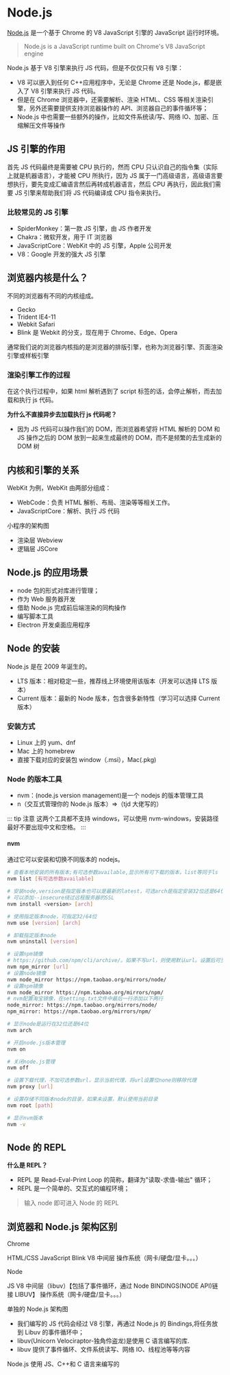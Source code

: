 # Node.js

[Node.js](https://github.com/nodejs/node) 是一个基于 Chrome 的 V8 JavaScript 引擎的 JavaScript 运行时环境。

> Node.js is a JavaScript runtime built on Chrome's V8 JavaScript engine

Node.js 基于 V8 引擎来执行 JS 代码，但是不仅仅只有 V8 引擎：

- V8 可以嵌入到任何 C++应用程序中，无论是 Chrome 还是 Node.js，都是嵌入了 V8 引擎来执行 JS 代码。
- 但是在 Chrome 浏览器中，还需要解析、渲染 HTML、CSS 等相关渲染引擎，另外还需要提供支持浏览器操作的 API、浏览器自己的事件循环等；
- Node.js 中也需要一些额外的操作，比如文件系统读/写、网络 IO、加密、压缩解压文件等操作

## JS 引擎的作用

首先 JS 代码最终是需要被 CPU 执行的，然而 CPU 只认识自己的指令集（实际上就是机器语言），才能被 CPU 所执行，因为 JS 属于一门高级语言，高级语言要想执行，要先变成汇编语言然后再转成机器语言，然后 CPU 再执行，因此我们需要 JS 引擎来帮助我们将 JS 代码编译成 CPU 指令来执行。

### 比较常见的 JS 引擎

- SpiderMonkey：第一款 JS 引擎，由 JS 作者开发
- Chakra：微软开发，用于 IT 浏览器
- JavaScriptCore：WebKit 中的 JS 引擎，Apple 公司开发
- V8：Google 开发的强大 JS 引擎

## 浏览器内核是什么？

不同的浏览器有不同的内核组成。

- Gecko
- Trident IE4-11
- Webkit Safari
- Blink 是 Webkit 的分支，现在用于 Chrome、Edge、Opera

通常我们说的浏览器内核指的是浏览器的排版引擎，也称为浏览器引擎、页面渲染引擎或样板引擎

### 渲染引擎工作的过程

在这个执行过程中，如果 html 解析遇到了 script 标签的话，会停止解析，而去加载和执行 js 代码。

**为什么不直接异步去加载执行 js 代码呢？**

- 因为 JS 代码可以操作我们的 DOM，而浏览器希望将 HTML 解析的 DOM 和 JS 操作之后的 DOM 放到一起来生成最终的 DOM，而不是频繁的去生成新的 DOM 树

## 内核和引擎的关系

WebKit 为例，WebKit 由两部分组成：

- WebCode：负责 HTML 解析、布局、渲染等等相关工作。
- JavaScriptCore：解析、执行 JS 代码

小程序的架构图

- 渲染层 Webview
- 逻辑层 JSCore

## Node.js 的应用场景

- node 包的形式对库进行管理；
- 作为 Web 服务器开发
- 借助 Node.js 完成前后端渲染的同构操作
- 编写脚本工具
- Electron 开发桌面应用程序

## Node 的安装

Node.js 是在 2009 年诞生的。

- LTS 版本：相对稳定一些，推荐线上环境使用该版本（开发可以选择 LTS 版本）
- Current 版本：最新的 Node 版本，包含很多新特性（学习可以选择 Current 版本）

### 安装方式

- Linux 上的 yum、dnf
- Mac 上的 homebrew
- 直接下载对应的安装包 window（.msi），Mac(.pkg)

### Node 的版本工具

- nvm：(node.js version management)是一个 nodejs 的版本管理工具
- n（交互式管理你的 Node.js 版本）=>（tjd 大佬写的）

::: tip 注意
这两个工具都不支持 windows，可以使用 nvm-windows，安装路径最好不要出现中文和空格。
:::

#### nvm

通过它可以安装和切换不同版本的 nodejs。

```sh
# 查看本地安装的所有版本;有可选参数available,显示所有可下载的版本，list等同于ls
nvm list [有可选参数available]

# 安装node,version是指定版本也可以是最新的latest，可选arch是指定安装32位还是64位，默认系统位数
# 可以添加--insecure绕过远程服务器的SSL
nvm install <version> [arch]

# 使用指定版本node，可指定32/64位
nvm use [version] [arch]

# 卸载指定版本node
nvm uninstall [version]

# 设置npm镜像
# https://github.com/npm/cli/archive/。如果不写url，则使用默认url。设置后可至安装目录settings.txt文件查看，也可直接在该文件操作。
nvm npm_mirror [url]
# 设置node镜像
nvm node_mirror https://npm.taobao.org/mirrors/node/
# 设置npm镜像
nvm node_mirror https://npm.taobao.org/mirrors/npm/
# nvm配置淘宝镜像，在setting.txt文件中最后一行添加以下两行
node_mirror: https://npm.taobao.org/mirrors/node/
npm_mirror: https://npm.taobao.org/mirrors/npm/

# 显示node是运行在32位还是64位
nvm arch

# 开启node.js版本管理
nvm on

# 关闭node.js管理
nvm off

# 设置下载代理，不加可选参数url，显示当前代理，将url设置位none则移除代理
nvm proxy [url]

# 设置存储不同版本node的目录，如果未设置，默认使用当前目录
nvm root [path]

# 显示nvm版本
nvm -v
```

## Node 的 REPL

**什么是 REPL？**

- REPL 是 Read-Eval-Print Loop 的简称，翻译为"读取-求值-输出" 循环；
- REPL 是一个简单的、交互式的编程环境；

> 输入 node 即可进入 Node 的 REPL

## 浏览器和 Node.js 架构区别

Chrome

HTML/CSS JavaScript
Blink V8
中间层
操作系统（网卡/硬盘/显卡。。。）

Node

JS
V8
中间层（libuv）【包括了事件循环，通过 Node BINDINGS(NODE API)链接 LIBUV】
操作系统（网卡/硬盘/显卡。。。）

单独的 Node.js 架构图

- 我们编写的 JS 代码会经过 V8 引擎，再通过 Node.js 的 Bindings,将任务放到 Libuv 的事件循环中；
- libuv(Unicorn Velociraptor-独角伶盗龙)是使用 C 语言编写的库.
- libuv 提供了事件循环、文件系统读写、网络 IO、线程池等等内容

Node.js 使用 JS、C++和 C 语言来编写的
